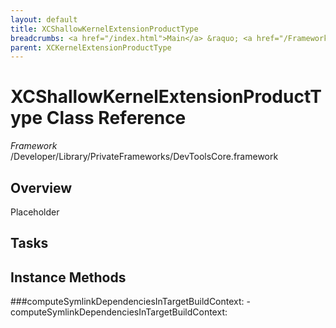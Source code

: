 ```yaml
---
layout: default
title: XCShallowKernelExtensionProductType
breadcrumbs: <a href="/index.html">Main</a> &raquo; <a href="/Frameworks.html">Framework</a> &raquo; <a href="/Frameworks/DevToolsCore.html">DevToolsCore</a> &raquo; XCShallowKernelExtensionProductType
parent: XCKernelExtensionProductType 
---
```

# XCShallowKernelExtensionProductType Class Reference

*Framework* /Developer/Library/PrivateFrameworks/DevToolsCore.framework

## Overview

Placeholder

## Tasks

## Instance Methods

<a name="-computeSymlinkDependenciesInTargetBuildContext:"></a>
###computeSymlinkDependenciesInTargetBuildContext:
    - computeSymlinkDependenciesInTargetBuildContext:

